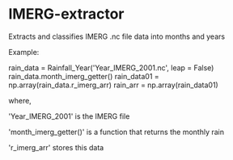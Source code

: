 # IMERG-extractor
Extracts and classifies IMERG .nc file data into months and years

Example:

rain_data = Rainfall_Year('Year_IMERG_2001.nc', leap = False)
rain_data.month_imerg_getter()
rain_data01 = np.array(rain_data.r_imerg_arr)
rain_arr = np.array(rain_data01)

where,

'Year_IMERG_2001' is the IMERG file

'month_imerg_getter()' is a function that returns the monthly rain

'r_imerg_arr' stores this data
